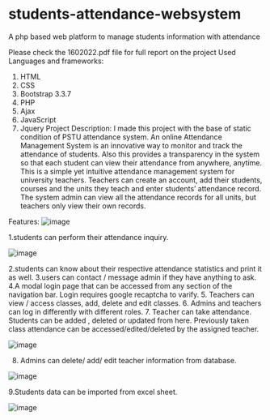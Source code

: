 # students-attendance-websystem
A php based web platform to manage students information with attendance

Please check the 1602022.pdf file for full report on the project
 Used Languages and frameworks:
1. HTML
2. CSS
3. Bootstrap 3.3.7
4. PHP
5. Ajax
6. JavaScript
7. Jquery
Project Description:
I made this project with the base of static condition of PSTU attendance system. An online
Attendance Management System is an innovative way to monitor and track the attendance of students.
Also this provides a transparency in the system so that each student can view their attendance from
anywhere, anytime. This is a simple yet intuitive attendance management system for university
teachers. Teachers can create an account, add their students, courses and the units they teach and enter
students’ attendance record. The system admin can view all the attendance records for all units, but
teachers only view their own records.

Features:
![image](https://user-images.githubusercontent.com/52566550/124360971-68476000-dc4e-11eb-8039-fbd67df83a97.png)

1.students can perform their attendance inquiry.

![image](https://user-images.githubusercontent.com/52566550/124360949-4bab2800-dc4e-11eb-8667-ac21f6e5e510.png)

2.students can know about their respective attendance statistics and print it as well.
3.users can contact / message admin if they have anything to ask. 
4.A modal login page that can be accessed from any section of the navigation bar. Login requires
google recaptcha to varify.
5. Teachers can view / access classes, add, delete and edit classes.
6. Admins and teachers can log in differently with different roles.
7. Teacher can take attendance. Students can be added , deleted or updated from here. Previously taken class attendance can be accessed/edited/deleted by the assigned teacher.

![image](https://user-images.githubusercontent.com/52566550/124361065-ead01f80-dc4e-11eb-85de-2ddde4d24360.png)

8. Admins can delete/ add/ edit teacher information from database. 

![image](https://user-images.githubusercontent.com/52566550/124361116-47333f00-dc4f-11eb-84b2-21e8ffa1bb86.png)

9.Students data can be imported from excel sheet.

![image](https://user-images.githubusercontent.com/52566550/124361152-7053cf80-dc4f-11eb-932a-f8929be0aa2c.png)
